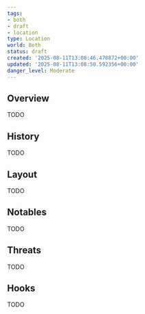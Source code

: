 ```yaml
---
tags:
- both
- draft
- location
type: Location
world: Both
status: draft
created: '2025-08-11T13:08:46.478872+00:00'
updated: '2025-08-11T13:08:50.592356+00:00'
danger_level: Moderate
---
```



## Overview

TODO
## History

TODO
## Layout

TODO
## Notables

TODO
## Threats

TODO
## Hooks

TODO
